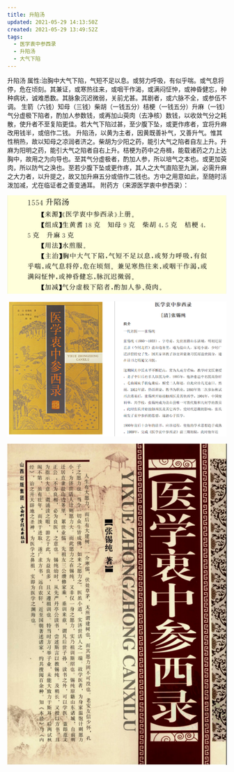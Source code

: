 ```yaml
---
title: 升陷汤
updated: 2021-05-29 14:13:50Z
created: 2021-05-29 13:49:52Z
tags:
  - 医学衷中参西录
  - 升陷汤
  - 大气下陷
---
```


升陷汤
属性:治胸中大气下陷，气短不足以息。或努力呼吸，有似乎喘。或气息将停，危在顷刻。其兼证，或寒热往来，或咽干作渴，或满闷怔忡，或神昏健忘，种种病状，诚难悉数。其脉象沉迟微弱，关前尤甚。其剧者，或六脉不全，或参伍不调。
生箭（六钱）知母（三钱）柴胡（一钱五分）桔梗（一钱五分）升麻（一钱）气分虚极下陷者，酌加人参数钱，或再加山萸肉（去净核）数钱，以收敛气分之耗散，使升者不至复陷更佳。若大气下陷过甚，至少腹下坠，或更作疼者，宜将升麻改用钱半，或倍作二钱。
升陷汤，以黄为主者，因黄既善补气，又善升气。惟其性稍热，故以知母之凉润者济之。柴胡为少阳之药，能引大气之陷者自左上升。升麻为阳明之药，能引大气之陷者自右上升。桔梗为药中之舟楫，能载诸药之力上达胸中，故用之为向导也。至其气分虚极者，酌加人参，所以培气之本也。或更加萸肉，所以防气之涣也。至若少腹下坠或更作疼，其人之大气直陷至九渊，必需升麻之大力者，以升提之，故又加升麻五分或倍作二钱也。方中之用意如此，至随时活泼加减，尤在临证者之善变通耳。
附药方（来源医学衷中参西录）：

![升陷汤.png](../../_resources/升陷汤.png)


![医学衷中参西录1.png](../../_resources/医学衷中参西录1.png)



![医学衷中参西录.png](../../_resources/医学衷中参西录.png)





